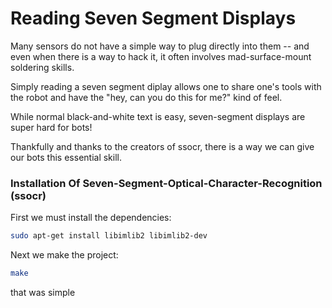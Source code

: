 Reading Seven Segment Displays
=============================


Many sensors do not have a simple way to plug directly into them -- and even when there is a way to hack it, it often involves mad-surface-mount soldering skills.

Simply reading a seven segment diplay allows one to share one's tools with the robot and have the "hey, can you do this for me?" kind of feel.

While normal black-and-white text is easy, seven-segment displays are super hard for bots!


Thankfully and thanks to the creators of ssocr, there is a way we can give our bots this essential skill.

### Installation Of Seven-Segment-Optical-Character-Recognition (ssocr)

First we must install the dependencies:


```bash
sudo apt-get install libimlib2 libimlib2-dev
```

Next we make the project:
```bash
make
```
that was simple
